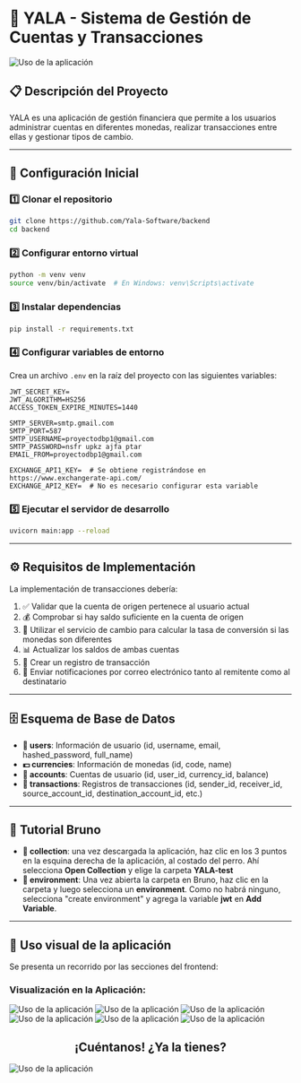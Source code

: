 # 💸 YALA - Sistema de Gestión de Cuentas y Transacciones
![Uso de la aplicación](./images/09.jpeg)
## 📋 Descripción del Proyecto
YALA es una aplicación de gestión financiera que permite a los usuarios administrar cuentas en diferentes monedas, realizar transacciones entre ellas y gestionar tipos de cambio.

---

## 🚀 Configuración Inicial

### 1️⃣ Clonar el repositorio
```bash
git clone https://github.com/Yala-Software/backend
cd backend
```

### 2️⃣ Configurar entorno virtual
```bash
python -m venv venv
source venv/bin/activate  # En Windows: venv\Scripts\activate
```

### 3️⃣ Instalar dependencias
```bash
pip install -r requirements.txt
```

### 4️⃣ Configurar variables de entorno
Crea un archivo `.env` en la raíz del proyecto con las siguientes variables:
```
JWT_SECRET_KEY=
JWT_ALGORITHM=HS256
ACCESS_TOKEN_EXPIRE_MINUTES=1440

SMTP_SERVER=smtp.gmail.com
SMTP_PORT=587
SMTP_USERNAME=proyectodbp1@gmail.com
SMTP_PASSWORD=nsfr upkz ajfa ptar
EMAIL_FROM=proyectodbp1@gmail.com

EXCHANGE_API1_KEY=  # Se obtiene registrándose en https://www.exchangerate-api.com/
EXCHANGE_API2_KEY=  # No es necesario configurar esta variable
```

### 5️⃣ Ejecutar el servidor de desarrollo
```bash
uvicorn main:app --reload
```

---

## ⚙️ Requisitos de Implementación

La implementación de transacciones debería:

1. ✅ Validar que la cuenta de origen pertenece al usuario actual
2. 💰 Comprobar si hay saldo suficiente en la cuenta de origen
3. 🔄 Utilizar el servicio de cambio para calcular la tasa de conversión si las monedas son diferentes
4. 📊 Actualizar los saldos de ambas cuentas
5. 📝 Crear un registro de transacción
6. 📧 Enviar notificaciones por correo electrónico tanto al remitente como al destinatario

---

## 🗄️ Esquema de Base de Datos

- **👤 users**: Información de usuario (id, username, email, hashed_password, full_name)
- **💵 currencies**: Información de monedas (id, code, name)
- **🏦 accounts**: Cuentas de usuario (id, user_id, currency_id, balance)
- **💱 transactions**: Registros de transacciones (id, sender_id, receiver_id, source_account_id, destination_account_id, etc.)

---

## 🧪 Tutorial Bruno

- **📁 collection**: una vez descargada la aplicación, haz clic en los 3 puntos en la esquina derecha de la aplicación, al costado del perro. Ahí selecciona **Open Collection** y elige la carpeta **YALA-test**
- **🔧 environment**: Una vez abierta la carpeta en Bruno, haz clic en la carpeta y luego selecciona un **environment**. Como no habrá ninguno, selecciona "create environment" y agrega la variable **jwt** en **Add Variable**.

---

## 📱 Uso visual de la aplicación

Se presenta un recorrido por las secciones del frontend:

### **Visualización en la Aplicación:**
![Uso de la aplicación](./images/01.png)
![Uso de la aplicación](./images/02.png)
![Uso de la aplicación](./images/03.png)
![Uso de la aplicación](./images/04.png)
![Uso de la aplicación](./images/05.png)
![Uso de la aplicación](./images/06.png)

<h2 align="center">¡Cuéntanos! ¿Ya la tienes?</h2>

![Uso de la aplicación](./images/10.jpeg)
